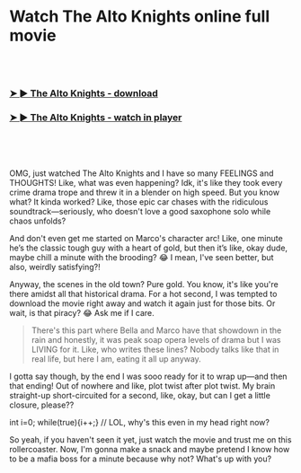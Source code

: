 <h1>Watch The Alto Knights online full movie</h1>


<br><br>

<h3><a href="https://Danas-lanwayryouta1975.github.io/srtjlcjtwi/">➤ ► The Alto Knights - download</a></h3> 
<h3><a href="https://Danas-lanwayryouta1975.github.io/srtjlcjtwi/">➤ ► The Alto Knights - watch in player</a></h3>


<br><br><br>


OMG, just watched The Alto Knights and I have so many FEELINGS and THOUGHTS! Like, what was even happening? Idk, it's like they took every crime drama trope and threw it in a blender on high speed. But you know what? It kinda worked? Like, those epic car chases with the ridiculous soundtrack—seriously, who doesn't love a good saxophone solo while chaos unfolds?

And don't even get me started on Marco's character arc! Like, one minute he’s the classic tough guy with a heart of gold, but then it’s like, okay dude, maybe chill a minute with the brooding? 😂 I mean, I've seen better, but also, weirdly satisfying?! 

Anyway, the scenes in the old town? Pure gold. You know, it's like you're there amidst all that historical drama. For a hot second, I was tempted to download the movie right away and watch it again just for those bits. Or wait, is that piracy? 😂 Ask me if I care.

> There's this part where Bella and Marco have that showdown in the rain and honestly, it was peak soap opera levels of drama but I was LIVING for it. Like, who writes these lines? Nobody talks like that in real life, but here I am, eating it all up anyway.

I gotta say though, by the end I was sooo ready for it to wrap up—and then that ending! Out of nowhere and like, plot twist after plot twist. My brain straight-up short-circuited for a second, like, okay, but can I get a little closure, please??

int i=0; while(true){i++;} // LOL, why's this even in my head right now?

So yeah, if you haven't seen it yet, just watch the movie and trust me on this rollercoaster. Now, I'm gonna make a snack and maybe pretend I know how to be a mafia boss for a minute because why not? What's up with you?
